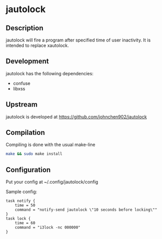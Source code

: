 # jautolock

## Description

jautolock will fire a program after specified time of user inactivity.
It is intended to replace xautolock.

## Development

jautolock has the following dependencies:
  * confuse
  * libxss

## Upstream

jautolock is developed at https://github.com/johnchen902/jautolock

## Compilation

Compiling is done with the usual make-line
```bash
make && sudo make install
```

## Configuration

Put your config at ~/.config/jautolock/config

Sample config:
```
task notify {
    time = 50
    command = "notify-send jautolock \"10 seconds before locking\""
}
task lock {
    time = 60
    command = "i3lock -nc 000000"
}
```

